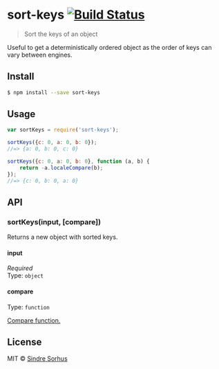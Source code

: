 # sort-keys [![Build Status](https://travis-ci.org/sindresorhus/sort-keys.svg?branch=master)](https://travis-ci.org/sindresorhus/sort-keys)

> Sort the keys of an object

Useful to get a deterministically ordered object as the order of keys can vary between engines.


## Install

```sh
$ npm install --save sort-keys
```


## Usage

```js
var sortKeys = require('sort-keys');

sortKeys({c: 0, a: 0, b: 0});
//=> {a: 0, b: 0, c: 0}

sortKeys({c: 0, a: 0, b: 0}, function (a, b) {
	return -a.localeCompare(b);
});
//=> {c: 0, b: 0, a: 0}
```


## API

### sortKeys(input, [compare])

Returns a new object with sorted keys.

#### input

*Required*  
Type: `object`

#### compare

Type: `function`

[Compare function.](https://developer.mozilla.org/en-US/docs/Web/JavaScript/Reference/Global_Objects/Array/sort)


## License

MIT © [Sindre Sorhus](http://sindresorhus.com)
